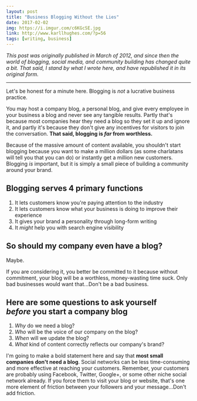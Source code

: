 ```yaml
---
layout: post
title: "Business Blogging Without the Lies"
date: 2017-02-02
img: https://i.imgur.com/c6KGcSE.jpg
link: http://www.karllhughes.com/?p=56
tags: [writing, business]
---
```

*This post was originally published in March of 2012, and since then the world of blogging, social media, and community building has changed quite a bit. That said, I stand by what I wrote here, and have republished it in its original form.*

-----

Let's be honest for a minute here. Blogging is _not_ a lucrative business practice.

You may host a company blog, a personal blog, and give every employee in your business a blog and never see any tangible results. Partly that's because most companies hear they need a blog so they set it up and ignore it, and partly it's because they don't give any incentives for visitors to join the conversation. **That said, blogging is _far_ from worthless.**

Because of the massive amount of content available, you shouldn't start blogging because you want to make a million dollars (as some charlatans will tell you that you can do) or instantly get a million new customers. Blogging _is_ important, but it is simply a small piece of building a community around your brand.

## Blogging serves 4 primary functions

1.  It lets customers know you're paying attention to the industry
2.  It lets customers know what your business is doing to improve their experience
3.  It gives your brand a personality through long-form writing
4.  It _might_ help you with search engine visibility

## So should my company even have a blog? 

Maybe.

If you are considering it, you better be committed to it because without commitment, your blog will be a worthless, money-wasting time suck. Only bad businesses would want that...Don't be a bad business.

## Here are some questions to ask yourself _before_ you start a company blog

1.  _Why_ do we need a blog?
2.  _Who_ will be the voice of our company on the blog?
3.  _When_ will we update the blog?
4.  _What_ kind of content correctly reflects our company's brand?

I'm going to make a bold statement here and say that **most small companies don't need a blog**. Social networks can be less time-consuming and more effective at reaching your customers. Remember, your customers are probably using Facebook, Twitter, Google+, or some other niche social network already. If you force them to visit your blog or website, that's one more element of friction between your followers and your message...Don't add friction.
